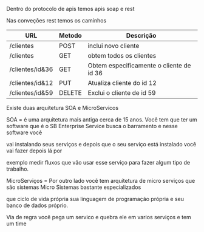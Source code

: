 
Dentro do protocolo de apis temos apis soap e rest

Nas conveções rest temos os caminhos 

URL   | Metodo | Descrição
--------- | ------ | ------ 
/clientes | POST | inclui novo cliente
/clientes | GET | obtem todos os clientes
/clientes/id&36 | GET | Obtem especificamente o cliente de id 36
/clientes/id&12  | PUT | Atualiza cliente do id 12
/clientes/id&59  | DELETE | Exclui o cliente de id 59 

Existe duas arquitetura SOA e MicroServicos

SOA = é uma arquitetura mais antiga cerca de 15 anos. Você tem que ter um software que é o SB Enterprise Service busca o barramento e nesse software você

vai instalando seus serviços e depois que o seu serviço está instalado você vai fazer depois lá por

exemplo medir fluxos que vão usar esse serviço para fazer algum tipo de trabalho.

MicroServiços =
Por outro lado você tem arquitetura de micro serviços que são sistemas Micro Sistemas bastante especializados

que ciclo de vida própria sua linguagem de programação própria e seu banco de dados próprio.

Via de regra você pega um servico e quebra ele em varios serviços e tem um time 